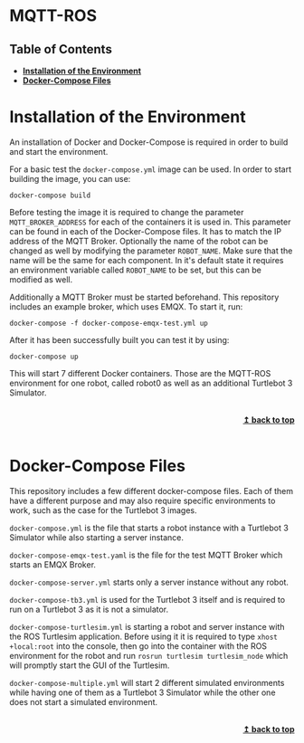 # MQTT-ROS
## Table of Contents
- **[Installation of the Environment](#installation-of-the-environment)**
- **[Docker-Compose Files](#docker-compose-files)**


# Installation of the Environment
An installation of Docker and Docker-Compose is required in order to build and start the environment.

For a basic test the `docker-compose.yml` image can be used. In order to start building the image, you can use:
```console
docker-compose build
```

Before testing the image it is required to change the parameter `MQTT_BROKER_ADDRESS` for each of the containers it is used in. This parameter can be found in each of the Docker-Compose files. It has to match the IP address of the MQTT Broker. Optionally the name of the robot can be changed as well by modifying the parameter `ROBOT_NAME`. Make sure that the name will be the same for each component. In it's default state it requires an environment variable called `ROBOT_NAME` to be set, but this can be modified as well.

Additionally a MQTT Broker must be started beforehand. This repository includes an example broker, which uses EMQX. To start it, run:
```console
docker-compose -f docker-compose-emqx-test.yml up
```

After it has been successfully built you can test it by using:
```console
docker-compose up
```

This will start 7 different Docker containers. Those are the MQTT-ROS environment for one robot, called robot0 as well as an additional Turtlebot 3 Simulator.

<br/>
<div align="right">
    <b><a href="#mqtt-ros">↥ back to top</a></b>
</div>
<br/>

# Docker-Compose Files
This repository includes a few different docker-compose files. Each of them have a different purpose and may also require specific environments to work, such as the case for the Turtlebot 3 images.

`docker-compose.yml` is the file that starts a robot instance with a Turtlebot 3 Simulator while also starting a server instance.

`docker-compose-emqx-test.yaml` is the file for the test MQTT Broker which starts an EMQX Broker.

`docker-compose-server.yml` starts only a server instance without any robot.

`docker-compose-tb3.yml` is used for the Turtlebot 3 itself and is required to run on a Turtlebot 3 as it is not a simulator.

`docker-compose-turtlesim.yml` is starting a robot and server instance with the ROS Turtlesim application. Before using it it is required to type `xhost +local:root` into the console, then go into the container with the ROS environment for the robot and run `rosrun turtlesim turtlesim_node` which will promptly start the GUI of the Turtlesim.

`docker-compose-multiple.yml` will start 2 different simulated environments while having one of them as a Turtlebot 3 Simulator while the other one does not start a simulated environment.

<br/>
<div align="right">
    <b><a href="#mqtt-ros">↥ back to top</a></b>
</div>
<br/>